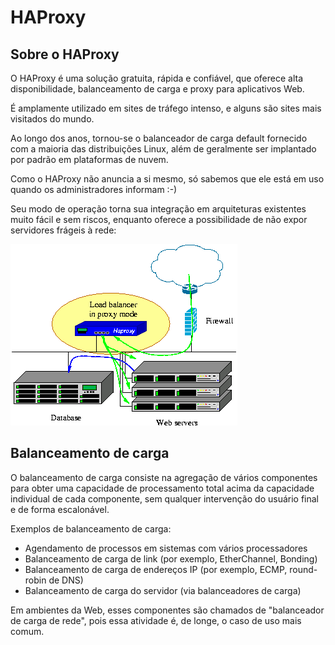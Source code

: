 # HAProxy

## Sobre o HAProxy

O HAProxy é uma solução gratuita, rápida e confiável, que oferece alta disponibilidade, balanceamento de carga e proxy para aplicativos Web.

É amplamente utilizado em sites de tráfego intenso, e alguns são sites mais visitados do mundo.

Ao longo dos anos, tornou-se o balanceador de carga default fornecido com a maioria das distribuições Linux, além de geralmente ser implantado por padrão em plataformas de nuvem.

Como o HAProxy não anuncia a si mesmo, só sabemos que ele está em uso quando os administradores informam :-)

Seu modo de operação torna sua integração em arquiteturas existentes muito fácil e sem riscos, enquanto oferece a possibilidade de não expor servidores frágeis à rede:

![Proxy mode](/mdwiki/pages/kb/linux/haproxy/haproxy-pmode.png)

## Balanceamento de carga

O balanceamento de carga consiste na agregação de vários componentes para obter uma capacidade de processamento total acima da capacidade individual de cada componente, sem qualquer intervenção do usuário final e de forma escalonável.

Exemplos de balanceamento de carga:

- Agendamento de processos em sistemas com vários processadores
- Balanceamento de carga de link (por exemplo, EtherChannel, Bonding)
- Balanceamento de carga de endereços IP (por exemplo, ECMP, round-robin de DNS)
- Balanceamento de carga do servidor (via balanceadores de carga)

Em ambientes da Web, esses componentes são chamados de "balanceador de carga de rede", pois essa atividade é, de longe, o caso de uso mais comum.
